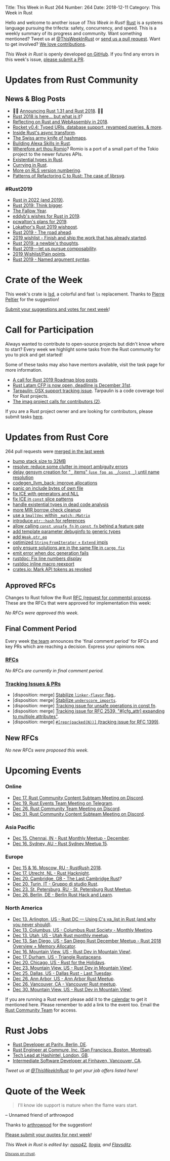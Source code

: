 Title: This Week in Rust 264
Number: 264
Date: 2018-12-11
Category: This Week in Rust

Hello and welcome to another issue of *This Week in Rust*!
[Rust](http://rust-lang.org) is a systems language pursuing the trifecta: safety, concurrency, and speed.
This is a weekly summary of its progress and community.
Want something mentioned? Tweet us at [@ThisWeekInRust](https://twitter.com/ThisWeekInRust) or [send us a pull request](https://github.com/cmr/this-week-in-rust).
Want to get involved? [We love contributions](https://github.com/rust-lang/rust/blob/master/CONTRIBUTING.md).

*This Week in Rust* is openly developed [on GitHub](https://github.com/cmr/this-week-in-rust).
If you find any errors in this week's issue, [please submit a PR](https://github.com/cmr/this-week-in-rust/pulls).

# Updates from Rust Community

## News & Blog Posts

* 🎈🎉 [Announcing Rust 1.31 and Rust 2018](https://blog.rust-lang.org/2018/12/06/Rust-1.31-and-rust-2018.html). 🎉🎈
* [Rust 2018 is here… but what is it](https://hacks.mozilla.org/2018/12/rust-2018-is-here/)?
* [Reflecting on Rust and WebAssembly in 2018](https://rustwasm.github.io/2018/12/06/reflecting-on-rust-and-wasm-in-2018.html).
* [Rocket v0.4: Typed URIs, database support, revamped queries, & more](https://rocket.rs/v0.4/news/2018-12-08-version-0.4/).
* [Inside Rust's async transform](https://blag.nemo157.com/2018/12/09/inside-rusts-async-transform.html).
* [The Swiss army knife of hashmaps](https://blog.waffles.space/2018/12/07/deep-dive-into-hashbrown/).
* [Building Alexa Skills in Rust](https://medium.com/@amalec/building-alexa-skills-in-rust-4cf54a497ea4).
* [Wherefore art thou Romio](https://boats.gitlab.io/blog/post/romio/)? Romio is a port of a small part of the Tokio project to the newer futures APIs.
* [Existential types in Rust](https://adelbertc.github.io/posts/2018-12-10-rust-existentials.html).
* [Currying in Rust](https://hashnode.com/post/currying-in-rust-cjpfb0i2z00cm56s2aideuo4z).
* [More on RLS version numbering](https://www.ncameron.org/blog/more-on-rls-version-numbering/).
* [Patterns of Refactoring C to Rust: The case of librsvg](https://people.gnome.org/~federico/blog/guadec-2018-presentation.html).

### #Rust2019

* [Rust in 2022 (and 2019)](https://www.ncameron.org/blog/rust-in-2022/).
* [Rust 2019: Think bigger](http://fitzgeraldnick.com/2018/12/11/rust-2019-think-bigger.html).
* [The Fallow Year](https://www.jonathanturner.org/2018/12/the-fallow-year.html).
* [eddyb's wishes for Rust in 2019](https://twitter.com/eddyb_r/status/1072444398284300289).
* [pcwalton's plans for 2019](https://pcwalton.github.io/2018/12/07/plans-for-2019.html).
* [Lokathor's Rust 2019 wishpost](https://www.reddit.com/r/rust/comments/a4ygji/lokathors_rust_2019_wishpost/).
* [Rust 2019 - The road ahead](https://llogiq.github.io/2018/12/08/rust.html).
* [2019 wishlist - Finish and ship the work that has already started](https://www.reddit.com/r/rust/comments/a3sav1/2019_roadmap_more_like_a_wishlist_finish_and_ship/).
* [Rust 2019: a newbie's thoughts](https://www.reddit.com/r/rust/comments/a44txf/rust_2019_a_newbies_thoughts/).
* [Rust 2019 — let us pursue composability](https://medium.com/@GolDDranks/rust-2019-let-us-pursue-composability-70f1eb2238c3).
* [2019 Wishlist/Pain points](https://www.reddit.com/r/rust/comments/a59b3a/2019_wishlistpain_points/).
* [Rust 2019 - Named argument syntax](https://twitter.com/PistonDeveloper/status/1072193819855196160).

# Crate of the Week

This week's crate is [lsd](https://github.com/Peltoche/lsd), a colorful and fast `ls` replacement. Thanks to [Pierre Peltier](https://users.rust-lang.org/t/crate-of-the-week/2704/471) for the suggestion!

[Submit your suggestions and votes for next week][submit_crate]!

[submit_crate]: https://users.rust-lang.org/t/crate-of-the-week/2704

# Call for Participation

Always wanted to contribute to open-source projects but didn't know where to start?
Every week we highlight some tasks from the Rust community for you to pick and get started!

Some of these tasks may also have mentors available, visit the task page for more information.

* [A call for Rust 2019 Roadmap blog posts](https://blog.rust-lang.org/2018/12/06/call-for-rust-2019-roadmap-blogposts.html).
* [Rust Latam CFP is now open, deadline is December 31st](https://cfp.rustlatam.org/events/rust-latam).
* [Tarpaulin: OSX support tracking issue](https://github.com/xd009642/tarpaulin/issues/152). Tarpaulin is a code coverage tool for Rust projects.
* [The imag project calls for contributors (2)](https://imag-pim.org/blog/2018/12/04/call-for-participation-2/).

If you are a Rust project owner and are looking for contributors, please submit tasks [here][guidelines].

[guidelines]: https://users.rust-lang.org/t/twir-call-for-participation/4821

# Updates from Rust Core

264 pull requests were [merged in the last week][merged]

[merged]: https://github.com/search?q=is%3Apr+org%3Arust-lang+is%3Amerged+merged%3A2018-12-03..2018-12-10

* [bump stack size to 32MB](https://github.com/rust-lang/rust/pull/56467)
* [resolve: reduce some clutter in import ambiguity errors](https://github.com/rust-lang/rust/pull/56620)
* [delay gensym creation for "`_` items" (`use foo as _`/`const _`) until name resolution](https://github.com/rust-lang/rust/pull/56392)
* [codegen_llvm_back: improve allocations](https://github.com/rust-lang/rust/pull/55871)
* [panic on include bytes of own file](https://github.com/rust-lang/rust/pull/54517)
* [fix ICE with generators and NLL](https://github.com/rust-lang/rust/pull/56460)
* [fix ICE in `const` slice patterns](https://github.com/rust-lang/rust/pull/55922)
* [handle existential types in dead code analysis](https://github.com/rust-lang/rust/pull/56456)
* [more MIR borrow check cleanup](https://github.com/rust-lang/rust/pull/56388)
* [use a `SmallVec` within `_match::Matrix`](https://github.com/rust-lang/rust/pull/56269)
* [introduce `ptr::hash` for references](https://github.com/rust-lang/rust/pull/56250)
* [allow calling `const unsafe fn` in `const fn` behind a feature gate](https://github.com/rust-lang/rust/pull/55635)
* [add template parameter debuginfo to generic types](https://github.com/rust-lang/rust/pull/55010)
* [add `Weak.ptr_eq`](https://github.com/rust-lang/rust/pull/55987)
* [optimized `String` `FromIterator` + `Extend` impls](https://github.com/rust-lang/rust/pull/56548)
* [only ensure solutions are in the same file in `cargo fix`](https://github.com/rust-lang/cargo/pull/6402)
* [emit error when doc generation fails](https://github.com/rust-lang/rust/pull/55933)
* [rustdoc: Fix line numbers display](https://github.com/rust-lang/rust/pull/56498)
* [rustdoc inline macro reexport](https://github.com/rust-lang/rust/pull/56315)
* [crates.io: Mark API tokens as revoked](https://github.com/rust-lang/crates.io/pull/1567)

## Approved RFCs

Changes to Rust follow the Rust [RFC (request for comments)
process](https://github.com/rust-lang/rfcs#rust-rfcs). These
are the RFCs that were approved for implementation this week:

*No RFCs were approved this week.*

## Final Comment Period

Every week [the team](https://www.rust-lang.org/team.html) announces the
'final comment period' for RFCs and key PRs which are reaching a
decision. Express your opinions now.

### [RFCs](https://github.com/rust-lang/rfcs/labels/final-comment-period)

*No RFCs are currently in final comment period.*

### [Tracking Issues & PRs](https://github.com/rust-lang/rust/labels/final-comment-period)

* [disposition: merge] [Stabilize `linker-flavor` flag.](https://github.com/rust-lang/rust/pull/56351).
* [disposition: merge] [Stabilize `underscore_imports`](https://github.com/rust-lang/rust/pull/56303).
* [disposition: merge] [Tracking issue for unsafe operations in const fn](https://github.com/rust-lang/rust/issues/55607).
* [disposition: merge] [Tracking issue for RFC 2539, "#[cfg_attr] expanding to multiple attributes"](https://github.com/rust-lang/rust/issues/54881).
* [disposition: merge] [`#[repr(packed(N))]` (tracking issue for RFC 1399)](https://github.com/rust-lang/rust/issues/33158).

## New RFCs

*No new RFCs were proposed this week.*

# Upcoming Events

### Online

* [Dec 17. Rust Community Content Subteam Meeting on Discord](https://discordapp.com/channels/442252698964721669/443773747350994945).
* [Dec 19. Rust Events Team Meeting on Telegram](https://t.me/joinchat/EkKINhHCgZ9llzvPidOssA).
* [Dec 26. Rust Community Team Meeting on Discord](https://discordapp.com/channels/442252698964721669/443773747350994945).
* [Dec 31. Rust Community Content Subteam Meeting on Discord](https://discordapp.com/channels/442252698964721669/443773747350994945).

### Asia Pacific

* [Dec 15. Chennai, IN - Rust Monthly Meetup - December](https://www.meetup.com/mad-rs/events/257072971/).
* [Dec 16. Sydney, AU - Rust Sydney Meetup 15](https://www.meetup.com/Rust-Sydney/events/256668602/).

### Europe

* [Dec 15 & 16. Moscow, RU - RustRush 2018](https://rustrush.ru).
* [Dec 17. Utrecht, NL - Rust Hacknight](https://www.meetup.com/Rust-Utrecht/events/257031905/).
* [Dec 20. Cambridge, GB - The Last Cambridge Rust](https://www.meetup.com/Cambridge-Rust-Meetup/events/pzwshpyxqbbc/)?
* [Dec 20. Turin, IT - Gruppo di studio Rust](https://www.meetup.com/Mozilla-Torino/events/sbtclqyxqbkc/).
* [Dec 23. St. Petersburg, RU - St. Petersburg Rust Meetup](https://www.meetup.com/spbrust/events/gzjnmqyxqbfc).
* [Dec 26. Berlin, DE - Berlin Rust Hack and Learn](https://www.meetup.com/opentechschool-berlin/events/rjgkhqyxqbjc/).

### North America

* [Dec 13. Arlington, US - Rust DC — Using C's va_list in Rust (and why you never should)](https://www.meetup.com/RustDC/events/256181658).
* [Dec 13. Columbus, US - Columbus Rust Society - Monthly Meeting](https://www.meetup.com/columbus-rs/events/dbcfrpyxqbrb/).
* [Dec 13. Utah, US - Utah Rust monthly meetup](https://www.meetup.com/utahrust/events/255209738/).
* [Dec 13. San Diego, US - San Diego Rust December Meetup - Rust 2018 Overview + Memory Allocator](https://www.meetup.com/San-Diego-Rust/events/256264465/).
* [Dec 16. Mountain View, US - Rust Dev in Mountain View!](https://www.meetup.com/Rust-Dev-in-Mountain-View/events/glnfcpyxqbvb/).
* [Dec 17. Durham, US - Triangle Rustaceans](https://www.meetup.com/triangle-rustaceans/events/mfglwpyxqbgc/).
* [Dec 20. Chicago, US - Rust for the Holidays](https://www.meetup.com/Chicago-Rust-Meetup/events/256778181).
* [Dec 23. Mountain View, US - Rust Dev in Mountain View!](https://www.meetup.com/Rust-Dev-in-Mountain-View/events/glnfcpyxqbfc/).
* [Dec 25. Dallas, US - Dallas Rust - Last Tuesday](https://www.meetup.com/Dallas-Rust/events/zfgwzmyxqbhc/).
* [Dec 26. Ann Arbor, US - Ann Arbor Rust Meetup](https://www.meetup.com/Ann-Arbor-Rust-Meetup/events/cgsskqyxqbjc/).
* [Dec 26. Vancouver, CA - Vancouver Rust meetup](https://www.meetup.com/Vancouver-Rust/events/rzszlqyxqbjc/).
* [Dec 30. Mountain View, US - Rust Dev in Mountain View!](https://www.meetup.com/Rust-Dev-in-Mountain-View/events/glnfcpyxqbnc/).

If you are running a Rust event please add it to the [calendar] to get
it mentioned here. Please remember to add a link to the event too.
Email the [Rust Community Team][community] for access.

[calendar]: https://www.google.com/calendar/embed?src=apd9vmbc22egenmtu5l6c5jbfc%40group.calendar.google.com
[community]: mailto:community-team@rust-lang.org

# Rust Jobs

* [Rust Developer at Parity, Berlin, DE](https://paritytech.io/jobs/).
* [Rust Engineer at Commure, Inc. (San Francisco, Boston, Montreal)](https://www.commure.com/#jobSection).
* [Tech Lead at Hashintel, London, GB](https://twitter.com/nonparibus/status/1067893414765764614).
* [Intermediate Software Developer at Finhaven, Vancouver, CA](https://angel.co/finhaven/jobs/411238-intermediate-software-developer).

*Tweet us at [@ThisWeekInRust](https://twitter.com/ThisWeekInRust) to get your job offers listed here!*

# Quote of the Week

> I'll know ide support is mature when the flame wars start.

– Unnamed friend of arthrowpod

Thanks to [arthrowpod](https://users.rust-lang.org/t/twir-quote-of-the-week/328/587) for the suggestion!

[Please submit your quotes for next week](http://users.rust-lang.org/t/twir-quote-of-the-week/328)!

*This Week in Rust is edited by: [nasa42](https://github.com/nasa42), [llogiq](https://github.com/llogiq), and [Flavsditz](https://github.com/Flavsditz).*

<small>[Discuss on r/rust](https://www.reddit.com/r/rust/comments/a5hbo7/this_week_in_rust_264/).</small>
